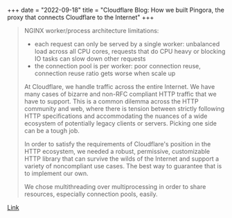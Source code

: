 +++
date = "2022-09-18"
title = "Cloudflare Blog: How we built Pingora, the proxy that connects Cloudflare to the Internet"
+++

> NGINX worker/process architecture limitations:
> * each request can only be served by a single worker: unbalanced load across all CPU cores,
>   requests that do CPU heavy or blocking IO tasks can slow down other requests
> * the connection pool is per worker: poor connection reuse, connection reuse ratio gets worse when
>   scale up
>
> At Cloudflare, we handle traffic across the entire Internet. We have many cases of bizarre and
> non-RFC compliant HTTP traffic that we have to support. This is a common dilemma across the HTTP
> community and web, where there is tension between strictly following HTTP specifications and
> accommodating the nuances of a wide ecosystem of potentially legacy clients or servers. Picking
> one side can be a tough job.
>
> In order to satisfy the requirements of Cloudflare's position in the HTTP ecosystem, we needed a
> robust, permissive, customizable HTTP library that can survive the wilds of the Internet and
> support a variety of noncompliant use cases. The best way to guarantee that is to implement our
> own.
>
> We chose multithreading over multiprocessing in order to share resources, especially connection
> pools, easily.

[Link](https://blog.cloudflare.com/how-we-built-pingora-the-proxy-that-connects-cloudflare-to-the-internet/)
